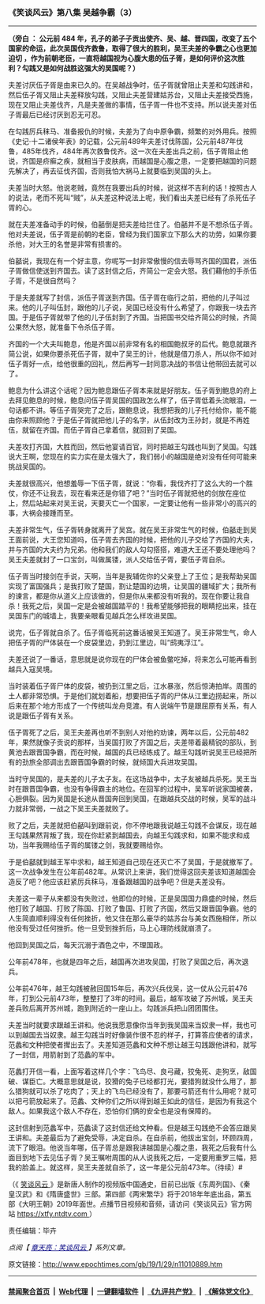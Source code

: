 ### 《笑谈风云》第八集 吴越争霸（3）
------------------------

<p>
 <strong>
  （旁白
 </strong>
 <strong>
  ：
 </strong>
 <strong>
  公元前
 </strong>
 <strong>
  484
 </strong>
 <strong>
  年，孔子的弟子子贡出使齐、吴、越、晋四国，改变了五个国家的命运，此次吴国伐齐救鲁，取得了很大的胜利，吴王夫差的争霸之心也更加迫切
 </strong>
 <strong>
  ，作为前朝老臣，一直将越国视为心腹大患的伍子胥，是如何评价这次胜利？勾践又是如何战胜这强大的吴国呢？）
 </strong>
</p>
<p>
 夫差讨厌伍子胥是由来已久的。在吴越战争时，伍子胥就曾阻止夫差和勾践讲和，然后伍子胥又阻止夫差释放勾践，又阻止夫差营建姑苏台，又阻止夫差接受西施，现在又阻止夫差伐齐，凡是夫差做的事情，伍子胥一件也不支持。所以说夫差对伍子胥最后已经讨厌到忍无可忍。
</p>
<p>
 在勾践厉兵秣马、准备报仇的时候，夫差为了向中原争霸，频繁的对外用兵。按照《史记‧十二诸侯年表》的记载，公元前489年夫差讨伐陈国，公元前487年伐鲁，485年伐齐，484年再次救鲁伐齐。这一次在夫差出兵之前，伍子胥阻止他说，齐国是疥癣之疾，就相当于皮肤病，而越国是心腹之患，一定要把越国的问题先解决了，再去征伐齐国，否则我怕大祸马上就要临到吴国的头上。
</p>
<p>
 夫差当时大怒。他说老贼，竟然在我要出兵的时候，说这样不吉利的话！按照古人的说法，老而不死叫“贼”，从夫差这种说法上呢，我们看出夫差已经有了杀死伍子胥的心。
</p>
<p>
 就在夫差准备动手的时候，伯嚭倒是把夫差给拦住了。伯嚭并不是不想杀伍子胥。他对夫差说，伍子胥是前朝的老臣，曾经为我们国家立下那么大的功劳，如果你要杀他，对大王的名誉是非常有损害的。
</p>
<p>
 伯嚭说，我现在有一个好主意，你呢写一封非常傲慢的信去辱骂齐国的国君，派伍子胥做信使送到齐国去。读了这封信之后，齐简公一定会大怒。我们藉他的手杀伍子胥，不是很自然吗？
</p>
<p>
 于是夫差就写了封信，派伍子胥送到齐国。伍子胥在临行之前，把他的儿子叫过来。他的儿子叫伍封，跟他的儿子说，吴国已经没有什么希望了，你跟我一块去齐国。于是伍子胥就带了他的儿子伍封到了齐国。当把国书交给齐简公的时候，齐简公果然大怒，就准备下令杀伍子胥。
</p>
<p>
 齐国的一个大夫叫鲍息，他是齐国以前非常有名的相国鲍叔牙的后代。鲍息就跟齐简公说，如果你要杀死伍子胥，就中了吴王的计，他就是借刀杀人，所以你不如对伍子胥好一点，给他很重的回礼，然后再写一封同意决战的书信让他带回去就可以了。
</p>
<p>
 鲍息为什么讲这个话呢？因为鲍息跟伍子胥本来就是好朋友。伍子胥到鲍息的府上去拜见鲍息的时候，鲍息问伍子胥吴国的国政怎么样了，伍子胥低着头流眼泪，一句话都不讲。等伍子胥哭完了之后，跟鲍息说，我想把我的儿子托付给你，能不能由你来照顾他？于是伍子胥就把他儿子的名字，从伍封改为王孙封，就是不再姓伍，就留在齐国。而伍子胥自己拿着信，就回到了吴国。
</p>
<p>
 夫差攻打齐国，大胜而回，然后他宴请百官，同时把越王勾践也叫到了吴国。勾践说大王啊，您现在的实力实在是太强大了，我们弱小的越国是绝对没有任何可能来挑战吴国的。
</p>
<p>
 夫差就很高兴，他想羞辱一下伍子胥，就说：“你看，我伐齐打了这么大的一个胜仗，你还不让我去，现在看来还是你错了吧？”当时伍子胥就把他的剑放在座位上，然后站起来对吴王说，天要灭亡一个国家，一定要让他有一些非常小的高兴的事，大祸会接踵而至。
</p>
<p>
 夫差非常生气，伍子胥转身就离开了吴宫。就在吴王非常生气的时候，伯嚭走到吴王面前说，大王您知道吗，伍子胥去齐国的时候，把他的儿子交给了齐国的大夫，并与齐国的大夫约为兄弟。他和我们的敌人勾勾搭搭，难道大王还不要处理他吗？吴王夫差就封了一口宝剑，叫做属镂，派人交给伍子胥，要伍子胥自杀。
</p>
<p>
 伍子胥当时接剑在手说，天啊，当年是我辅佐你的父亲登上了王位；是我帮助吴国实现了富国强兵；是我打败了楚国，割让楚国的边境，让吴国的疆域扩大；我所有的谏言，都是你从道义上应该做的，但是你从来都没有听我的。现在你要让我自杀！我死之后，吴国一定是会被越国踏平的！我希望能够把我的眼睛挖出来，挂在吴国东门的城墙上，我要亲眼看见越兵怎么样攻进吴国。
</p>
<p>
 说完，伍子胥就自杀了。伍子胥临死前这番话被吴王知道了。吴王非常生气，命人把伍子胥的尸体装在一个皮袋里边，扔到江里边，叫“鸱夷浮江”。
</p>
<p>
 夫差还说了一番话，意思就是说你现在的尸体会被鱼鳖吃掉，将来怎么可能再看到越兵入寇吴境。
</p>
<p>
 当时装着伍子胥尸体的皮袋，被扔到江里之后，江水暴涨，然后惊涛拍岸。周围的土人都非常恐惧。于是他们就划着船，想要把伍子胥的尸体从江里边捞起来，所以后来在那个地方形成了一个传统叫龙舟竞渡。有人说端午节是跟屈原有关系，有人说是跟伍子胥有关系。
</p>
<p>
 伍子胥死了之后，吴王夫差再也听不到别人对他的劝谏，两年以后，公元前482年，果然就像子贡说的那样，当吴国打败了齐国之后，夫差带着最精锐的部队，到黄池去跟晋国争霸，而在时候，越国的兵已经练成了。越王勾践听说吴王已经把所有的劲旅全部调出去跟晋国争霸的时候，就倾国大兵进攻吴国。
</p>
<p>
 当时守吴国的，是夫差的儿子太子友。在这场战争中，太子友被越兵杀死。吴王当时在跟晋国争霸，也没有争得霸主的地位。在回军的过程中，吴军听说家国被袭，心胆俱裂。因为吴国是长途从晋国奔回到吴国，在跟越兵交战的时候，吴军的战斗力就非常弱，一战之下吴王夫差就败了。
</p>
<p>
 败了之后，夫差就把伯嚭叫到跟前说，你不停地跟我说越王勾践不会谋反，现在越王勾践果然背叛了我，现在你赶紧到越国去，向越王勾践求和，如果不能求和成功，当年我赐给伍子胥的属镂之剑，我就要赐给你。
</p>
<p>
 于是伯嚭就到越王军中求和，越王知道自己现在还灭亡不了吴国，于是就撤军了。这一次战争发生在公年前482年。从常识上来讲，我们觉得这回夫差该知道越国会造反了吧？他应该赶紧厉兵秣马，准备跟越国的战争吧？但是夫差没有。
</p>
<p>
 夫差这一辈子从来都没有失败过，他即位的时候，正是吴国国力鼎盛的时候，然后他打败了越国、打败了陈国、打败了鲁国、打败了齐国，然后又跟晋国争霸。他的人生简直顺利得没有任何挫折，他又住在那么豪华的姑苏台与美女西施相伴，所以他没有受过任何挫折。他一旦受到挫折后，马上心理防线就崩溃了。
</p>
<p>
 他回到吴国之后，每天沉溺于酒色之中，不理国政。
</p>
<p>
 公年前478年，也就是四年之后，越国再次进攻吴国，打败了吴国之后，再次退兵。
</p>
<p>
 公年前476年，越王勾践被赦回国15年后，再次兴兵伐吴，这一仗从公元前476年，打到公元前473年，整整打了3年的时间。最后，越军攻破了苏州城，吴王夫差兵败后离开苏州城，跑到附近的一座山上。勾践派兵把山团团围住。
</p>
<p>
 夫差当时就要求跟越王讲和。他说我愿意像你当年到我吴国来当奴隶一样，我也可以到越国去当奴隶。越王勾践当时好像装作很不忍的样子，打算答应使者的请求，范蠡和文种把使者撵出去了。夫差知道范蠡和文种不想让越王勾践跟他讲和，就写了一封信，用箭射到了范蠡的军中。
</p>
<p>
 范蠡打开信一看，上面写着这样几个字：飞鸟尽、良弓藏，狡兔死、走狗烹，敌国破、谋臣亡。大概意思就是说，狡猾的兔子已经都打光，要猎狗就没什么用了，那么猎狗就可以杀了吃肉了；天上的飞鸟已经没有了，那要弓箭还有什么用呢？就可以把弓箭放起来了。范蠡、文种你们之所以得到越王如此的信任，是因为有我这个敌人。如果我这个敌人不存在，恐怕你们俩的安全也是没有保障的。
</p>
<p>
 这封信射到范蠡军中，范蠡读了这封信还给文种看。但是越王勾践绝不会答应跟吴王讲和。夫差最后为了避免受辱，决定自杀。在自杀前，他拔出宝剑，环顾四周，流下了眼泪。他说当年哪，伍子胥总是跟我讲越国是心腹之患，我死之后我有什么面目到地下去见伍子胥？吴王嘱咐周围的从人说我死之后，一定要用重罗三幅，把我的脸盖上。就这样，吴王夫差就自杀了，这一年是公元前473年。（待续）#
</p>
<p>
 （《
 <a href="http://www.epochtimes.com/gb/tag/%E7%AC%91%E8%B0%88%E9%A3%8E%E4%BA%91.html">
  笑谈风云
 </a>
 》是新唐人制作的视频版中国通史，目前已出版《东周列国》、《秦皇汉武》和《隋唐盛世》三部。第四部《两宋繁华》将于2018年年底出品，第五部《大明王朝》2019年面世。点播节目视频和音频，请访问《笑谈风云》官方网站
 <a href="https://xtfy.ntdtv.com" rel="noopener noreferrer" target="_blank">
  https://xtfy.ntdtv.com
 </a>
 ）
</p>
<p>
 责任编辑：毕卉
</p>
<p>
 <em>
  点阅【
  <span style="color: #000080;">
   <a href="http://www.epochtimes.com/gb/tag/%E7%AB%A0%E5%A4%A9%E4%BA%AE%EF%BC%9A%E7%AC%91%E8%AB%87%E9%A2%A8%E9%9B%B2.html" style="color: #000080;">
    章天亮：笑谈风云
   </a>
  </span>
  】系列文章。
 </em>
</p>

原文链接：http://www.epochtimes.com/gb/19/1/29/n11010889.htm


------------------------
#### [禁闻聚合首页](https://github.com/gfw-breaker/banned-news/blob/master/README.md) &nbsp;|&nbsp; [Web代理](https://github.com/gfw-breaker/open-proxy/blob/master/README.md) &nbsp;|&nbsp; [一键翻墙软件](https://github.com/gfw-breaker/nogfw/blob/master/README.md) &nbsp;|&nbsp; [《九评共产党》](https://github.com/gfw-breaker/9ping.md/blob/master/README.md#九评之一评共产党是什么) &nbsp;|&nbsp; [《解体党文化》](https://github.com/gfw-breaker/jtdwh.md/blob/master/README.md#绪论)
